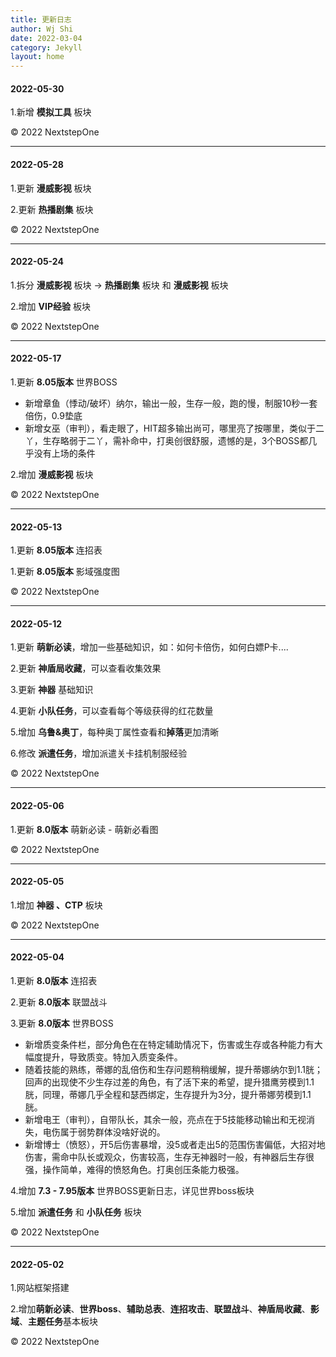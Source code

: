 ```yaml
---
title: 更新日志
author: Wj Shi
date: 2022-03-04
category: Jekyll
layout: home
---
```


#### 2022-05-30

1.新增 **模拟工具** 板块 

© 2022 NextstepOne

------



#### 2022-05-28

1.更新 **漫威影视** 板块 

2.更新 **热播剧集** 板块 

© 2022 NextstepOne



------



#### 2022-05-24

1.拆分 **漫威影视** 板块 → **热播剧集** 板块 和 **漫威影视** 板块

2.增加 **VIP经验** 板块 

© 2022 NextstepOne



------



#### 2022-05-17

1.更新 **8.05版本** 世界BOSS

- 新增章鱼（悸动/破坏）纳尔，输出一般，生存一般，跑的慢，制服10秒一套倍伤，0.9垫底
- 新增女巫（审判），看走眼了，HIT超多输出尚可，哪里亮了按哪里，类似于二丫，生存略弱于二丫，需补命中，打奥创很舒服，遗憾的是，3个BOSS都几乎没有上场的条件

2.增加 **漫威影视** 板块 

© 2022 NextstepOne



------



#### 2022-05-13

1.更新 **8.05版本** 连招表

1.更新 **8.05版本** 影域强度图

© 2022 NextstepOne



------



#### 2022-05-12

1.更新 **萌新必读**，增加一些基础知识，如：如何卡倍伤，如何白嫖P卡....

2.更新 **神盾局收藏**，可以查看收集效果

3.更新 **神器** 基础知识

4.更新 **小队任务**，可以查看每个等级获得的红花数量

5.增加 **乌鲁&奥丁**，每种奥丁属性查看和**掉落**更加清晰

6.修改 **派遣任务**，增加派遣关卡挂机制服经验

© 2022 NextstepOne



------



#### 2022-05-06

1.更新 **8.0版本** 萌新必读 - 萌新必看图

© 2022 NextstepOne



------



#### 2022-05-05

1.增加 **神器 、CTP** 板块

© 2022 NextstepOne



------



#### 2022-05-04

1.更新 **8.0版本** 连招表

2.更新 **8.0版本** 联盟战斗

3.更新 **8.0版本** 世界BOSS

- 新增质变条件栏，部分角色在在特定辅助情况下，伤害或生存或各种能力有大幅度提升，导致质变。特加入质变条件。
- 随着技能的熟练，蒂娜的乱倍伤和生存问题稍稍缓解，提升蒂娜纳尔到1.1胱；回声的出现使不少生存过差的角色，有了活下来的希望，提升猎鹰劳模到1.1胱，同理，蒂娜几乎全程和瑟西绑定，生存提升为3分，提升蒂娜劳模到1.1胱。
- 新增电王（审判），自带队长，其余一般，亮点在于5技能移动输出和无视消失，电伤属于弱势群体没啥好说的。
- 新增博士（愤怒），开5后伤害暴增，没5或者走出5的范围伤害偏低，大招对地伤害，需命中队长或观众，伤害较高，生存无神器时一般，有神器后生存很强，操作简单，难得的愤怒角色。打奥创压条能力极强。

4.增加 **7.3 - 7.95版本** 世界BOSS更新日志，详见世界boss板块

5.增加 **派遣任务** 和 **小队任务** 板块

© 2022 NextstepOne



------



#### 2022-05-02

1.网站框架搭建

2.增加**萌新必读**、**世界boss**、**辅助总表**、**连招攻击**、**联盟战斗**、**神盾局收藏**、**影域**、**主题任务**基本板块

© 2022 NextstepOne
